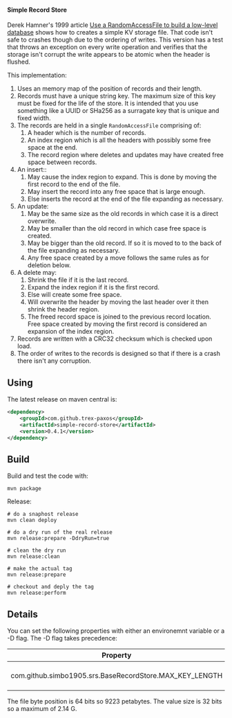
#### Simple Record Store

Derek Hamner's 1999 article [Use a RandomAccessFile to build a low-level database](http://www.javaworld.com/jw-01-1999/jw-01-step.html)
shows how to creates a simple KV storage file. That code isn't safe to crashes though due to the ordering of writes. 
This version has a test that throws an exception on every write operation and verifies that the storage isn't corrupt
the write appears to be atomic when the header is flushed. 

This implementation: 

1. Uses an memory map of the position of records and their length. 
1. Records must have a unique string key. The maximum size of this key must be fixed for the life of the store. 
It is intended that you use something like a UUID or SHa256 as a surragate key that is unique and fixed width.
1. The records are held in a single `RandomAccessFile` comprising of: 
   1. A header which is the number of records. 
   2. An index region which is all the headers with possibly some free space at the end.
   3. The record region where deletes and updates may have created free space between records.  
1. An insert:: 
   1. May cause the index region to expand. This is done by moving the first record to the end of the file. 
   1. May insert the record into any free space that is large enough. 
   1. Else inserts the record at the end of the file expanding as necessary.  
1. An update:
   1. May be the same size as the old records in which case it is a direct overwrite. 
   1. May be smaller than the old record in which case free space is created. 
   1. May be bigger than the old record. If so it is moved to to the back of the file expanding as necessary.
   1. Any free space created by a move follows the same rules as for deletion below. 
1. A delete may:
   1. Shrink the file if it is the last record. 
   1. Expand the index region if it is the first record. 
   1. Else will create some free space.
   1. Will overwrite the header by moving the last header over it then shrink the header region.   
   1. The freed record space is joined to the previous record location. Free space created by moving the first record is considered an 
expansion of the index region. 
1. Records are written with a CRC32 checksum which is checked upon load. 
1. The order of writes to the records is designed so that if there is a crash there isn't any corruption.

## Using

The latest release on maven central is:

```xml
<dependency>
	<groupId>com.github.trex-paxos</groupId>
	<artifactId>simple-record-store</artifactId>
	<version>0.4.1</version>
</dependency>
```

## Build

Build and test the code with: 

```shell script
mvn package
```

Release: 

```shell script
# do a snaphost release
mvn clean deploy

# do a dry run of the real release
mvn release:prepare -DdryRun=true

# clean the dry run
mvn release:clean

# make the actual tag 
mvn release:prepare 

# checkout and deply the tag
mvn release:perform
```

## Details

You can set the following properties with either an environemnt variable or a -D flag. The -D flag takes precedence:

| Property                                                | Default | Comment                 |
|---------------------------------------------------------|---------|-------------------------|
| com.github.simbo1905.srs.BaseRecordStore.MAX_KEY_LENGTH | 64      | Max size of key string. |

The file byte position is 64 bits so 9223 petabytes. The value size is 32 bits so a maximum of 2.14 G. 

